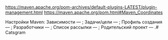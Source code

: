 https://maven.apache.org/pom-archives/default-plugins-LATEST/plugin-management.html
https://maven.apache.org/pom.html#Maven_Coordinates

Настройки Maven:
Зависимости — <dependencies>;
Задачи/цели — <goals>;
Профиль создания — <profiles>;
Разработчики — <developers>;
Список рассылки — <mailingLists>;
Родительский проект — <parent>.#   C a t s g r a m  
 